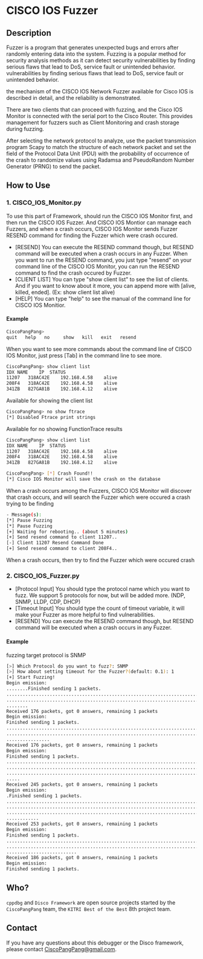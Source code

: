 # CISCO IOS Fuzzer

## Description

Fuzzer is a program that generates unexpected bugs and errors after randomly entering data into the system. Fuzzing is a popular method for security analysis methods as it can detect security vulnerabilities by finding serious flaws that lead to DoS, service fault or unintended behavior. vulnerabilities by finding serious flaws that lead to DoS, service fault or unintended behavior.

the mechanism of the CISCO IOS Network Fuzzer available for Cisco IOS is described in detail, and the reliability is demonstrated.

There are two clients that can proceed with fuzzing, and the Cisco IOS Monitor is
connected with the serial port to the Cisco Router. This provides management
for fuzzers such as Client Monitoring and crash storage during fuzzing.

After selecting the network protocol to analyze, use the packet transmission program
Scapy to match the structure of each network packet and set the field of the
Protocol Data Unit (PDU) with the probability of occurrence of the crash to
randomize values using Radamsa and PseudoRandom Number Generator (PRNG) to send
the packet.



## How to Use

### 1. CISCO_IOS_Monitor.py

To use this part of Framework, should run the CISCO IOS Monitor first, and then run the CISCO IOS Fuzzer. And CISCO IOS Montior can manage each Fuzzers, and when a crash occurs, CISCO IOS Monitor sends Fuzzer RESEND command for finding the Fuzzer which were crash occured.

- [RESEND]
  You can execute the RESEND command though, but RESEND command will be executed when a crash occurs in any Fuzzer.
  When you want to run the RESEND command, you just type "resend" on your command line of the CISCO IOS Monitor, you can run the RESEND command to find the crash occured by Fuzzer.
- [CLIENT LIST]
  You can type "show client list" to see the list of clients.
  And if you want to know about it more, you can append more with [alive, killed, ended]. (Ex: show client list alive)
- [HELP]
  You can type "help" to see the manual of the command line for CISCO IOS Monitior.



#### Example

```bash
CiscoPangPang>
quit   help   no     show   kill   exit   resend
```

When you want to see more commands about the command line of CISCO IOS Monitor, just press [Tab] in the command line to see more.



```bash
CiscoPangPang> show client list
IDX	NAME	IP	STATUS
11207	318AC42E	192.168.4.58	alive
208F4	318AC42E	192.168.4.58	alive
341ZB	827GA81B	192.168.4.12	alive
```

Available for showing the client list



```bash
CiscoPangPang> no show ftrace
[*] Disabled Ftrace print strings
```

Available for no showing FunctionTrace results



```bash
CiscoPangPang> show client list
IDX	NAME	IP	STATUS
11207	318AC42E	192.168.4.58	alive
208F4	318AC42E	192.168.4.58	alive
341ZB	827GA81B	192.168.4.12	alive

CiscoPangPang> [*] Crash Found!!
[*] Cisco IOS Monitor will save the crash on the database
```

When a crash occurs among the Fuzzers, CISCO IOS Monitor will discover that crash occurs, and will search the Fuzzer which were occured a crash trying to be finding



```bash
- Message(s):
[*] Pause Fuzzing
[*] Pause Fuzzing
[+] Waiting for rebooting.. (about 5 minutes)
[+] Send resend command to client 11207..
[-] Client 11207 Resend Command Done
[+] Send resend command to client 208F4..
```

When a crash occurs, then try to find the Fuzzer which were occured crash



### 2. CISCO_IOS_Fuzzer.py

- [Protocol Input]
  You should type the protocol name which you want to fuzz.
  We support 5 protocols for now, but will be added more. (NDP, SNMP, LLDP, CDP, DHCP)
- [Timeout Input]
  You should type the count of timeout variable, it will make your Fuzzer as more helpful to find vulnerabilities.
- [RESEND]
  You can execute the RESEND command though, but RESEND command will be executed when a crash occurs in any Fuzzer.



#### Example

fuzzing target protocol is SNMP

```bash
[>] Which Protocol do you want to fuzz?: SNMP
[>] How about setting timeout for the Fuzzer?(default: 0.1): 1
[+] Start Fuzzing!
Begin emission:
........Finished sending 1 packets.
...............................................................................
...............................................................................
........
Received 176 packets, got 0 answers, remaining 1 packets
Begin emission:
Finished sending 1 packets.
...............................................................................
...............................................................................
................
Received 176 packets, got 0 answers, remaining 1 packets
Begin emission:
Finished sending 1 packets.
...............................................................................
...............................................................................
...............................................................................
.....
Received 245 packets, got 0 answers, remaining 1 packets
Begin emission:
.Finished sending 1 packets.
...............................................................................
...............................................................................
...............................................................................
............
Received 253 packets, got 0 answers, remaining 1 packets
Begin emission:
Finished sending 1 packets.
...............................................................................
...............................................................................
..........................
Received 186 packets, got 0 answers, remaining 1 packets
Begin emission:
Finished sending 1 packets.
```





## Who?

`cppdbg` and `Disco Framework` are open source projects started by the `CiscoPangPang` team, the `KITRI Best of the Best` 8th project team.



## Contact

If you have any questions about this debugger or the Disco framework, please contact CiscoPangPang@gmail.com.
